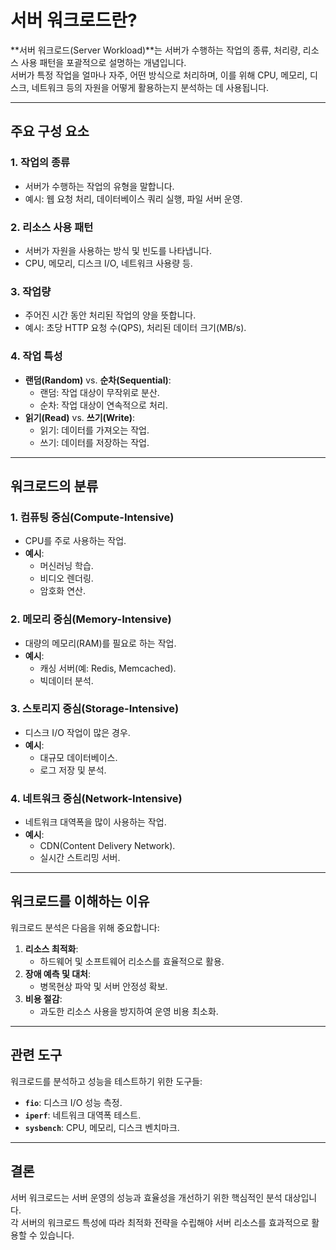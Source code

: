 # 서버 워크로드란?

**서버 워크로드(Server Workload)**는 서버가 수행하는 작업의 종류, 처리량, 리소스 사용 패턴을 포괄적으로 설명하는 개념입니다.  
서버가 특정 작업을 얼마나 자주, 어떤 방식으로 처리하며, 이를 위해 CPU, 메모리, 디스크, 네트워크 등의 자원을 어떻게 활용하는지 분석하는 데 사용됩니다.

---

## 주요 구성 요소

### 1. **작업의 종류**
- 서버가 수행하는 작업의 유형을 말합니다.
- 예시: 웹 요청 처리, 데이터베이스 쿼리 실행, 파일 서버 운영.

### 2. **리소스 사용 패턴**
- 서버가 자원을 사용하는 방식 및 빈도를 나타냅니다.
- CPU, 메모리, 디스크 I/O, 네트워크 사용량 등.

### 3. **작업량**
- 주어진 시간 동안 처리된 작업의 양을 뜻합니다.
- 예시: 초당 HTTP 요청 수(QPS), 처리된 데이터 크기(MB/s).

### 4. **작업 특성**
- **랜덤(Random)** vs. **순차(Sequential)**:
  - 랜덤: 작업 대상이 무작위로 분산.
  - 순차: 작업 대상이 연속적으로 처리.
- **읽기(Read)** vs. **쓰기(Write)**:
  - 읽기: 데이터를 가져오는 작업.
  - 쓰기: 데이터를 저장하는 작업.

---

## 워크로드의 분류

### 1. **컴퓨팅 중심(Compute-Intensive)**
- CPU를 주로 사용하는 작업.
- **예시**:
  - 머신러닝 학습.
  - 비디오 렌더링.
  - 암호화 연산.

### 2. **메모리 중심(Memory-Intensive)**
- 대량의 메모리(RAM)를 필요로 하는 작업.
- **예시**:
  - 캐싱 서버(예: Redis, Memcached).
  - 빅데이터 분석.

### 3. **스토리지 중심(Storage-Intensive)**
- 디스크 I/O 작업이 많은 경우.
- **예시**:
  - 대규모 데이터베이스.
  - 로그 저장 및 분석.

### 4. **네트워크 중심(Network-Intensive)**
- 네트워크 대역폭을 많이 사용하는 작업.
- **예시**:
  - CDN(Content Delivery Network).
  - 실시간 스트리밍 서버.

---

## 워크로드를 이해하는 이유

워크로드 분석은 다음을 위해 중요합니다:
1. **리소스 최적화**:
   - 하드웨어 및 소프트웨어 리소스를 효율적으로 활용.
2. **장애 예측 및 대처**:
   - 병목현상 파악 및 서버 안정성 확보.
3. **비용 절감**:
   - 과도한 리소스 사용을 방지하여 운영 비용 최소화.

---

## 관련 도구

워크로드를 분석하고 성능을 테스트하기 위한 도구들:
- **`fio`**: 디스크 I/O 성능 측정.
- **`iperf`**: 네트워크 대역폭 테스트.
- **`sysbench`**: CPU, 메모리, 디스크 벤치마크.

---

## 결론

서버 워크로드는 서버 운영의 성능과 효율성을 개선하기 위한 핵심적인 분석 대상입니다.  
각 서버의 워크로드 특성에 따라 최적화 전략을 수립해야 서버 리소스를 효과적으로 활용할 수 있습니다.

